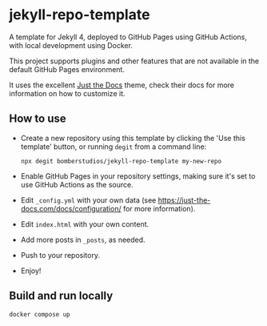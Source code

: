 # jekyll-repo-template

A template for Jekyll 4, deployed to GitHub Pages using GitHub Actions, with local development using Docker.

This project supports plugins and other features that are not available in the default GitHub Pages environment.

It uses the excellent [Just the Docs](https://just-the-docs.com/) theme, check their docs for more information on how to customize it.

## How to use

- Create a new repository using this template by clicking the 'Use this template' button, or running `degit` from a command line:

  ```shell
  npx degit bomberstudios/jekyll-repo-template my-new-repo
  ```

- Enable GitHub Pages in your repository settings, making sure it's set to use GitHub Actions as the source.
- Edit `_config.yml` with your own data (see <https://just-the-docs.com/docs/configuration/> for more information).
- Edit `index.html` with your own content.
- Add more posts in `_posts`, as needed.
- Push to your repository.
- Enjoy!

## Build and run locally

```shell
docker compose up
```

